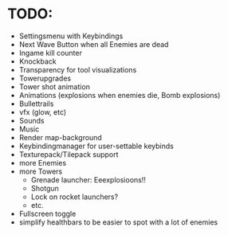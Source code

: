 # TODO:

- Settingsmenu with Keybindings
- Next Wave Button when all Enemies are dead
- Ingame kill counter
- Knockback
- Transparency for tool visualizations
- Towerupgrades
- Tower shot animation
- Animations (explosions when enemies die, Bomb explosions)
- Bullettrails
- vfx (glow, etc)
- Sounds
- Music
- Render map-background
- Keybindingmanager for user-settable keybinds
- Texturepack/Tilepack support
- more Enemies
- more Towers
  - Grenade launcher: Eeexplosioons!!
  - Shotgun
  - Lock on rocket launchers?
  - etc.
- Fullscreen toggle
- simplify healthbars to be easier to spot with a lot of enemies
